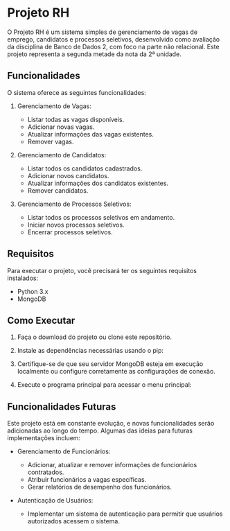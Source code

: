 # Projeto RH

O Projeto RH é um sistema simples de gerenciamento de vagas de emprego, candidatos e processos seletivos, desenvolvido como avaliação da disciplina de Banco de Dados 2, com foco na parte não relacional. Este projeto representa a segunda metade da nota da 2ª unidade.

## Funcionalidades

O sistema oferece as seguintes funcionalidades:

1. Gerenciamento de Vagas:
   - Listar todas as vagas disponíveis.
   - Adicionar novas vagas.
   - Atualizar informações das vagas existentes.
   - Remover vagas.

2. Gerenciamento de Candidatos:
   - Listar todos os candidatos cadastrados.
   - Adicionar novos candidatos.
   - Atualizar informações dos candidatos existentes.
   - Remover candidatos.

3. Gerenciamento de Processos Seletivos:
   - Listar todos os processos seletivos em andamento.
   - Iniciar novos processos seletivos.
   - Encerrar processos seletivos.

## Requisitos

Para executar o projeto, você precisará ter os seguintes requisitos instalados:

- Python 3.x
- MongoDB

## Como Executar

1. Faça o download do projeto ou clone este repositório.

2. Instale as dependências necessárias usando o pip:

3. Certifique-se de que seu servidor MongoDB esteja em execução localmente ou configure corretamente as configurações de conexão.

4. Execute o programa principal para acessar o menu principal:



## Funcionalidades Futuras

Este projeto está em constante evolução, e novas funcionalidades serão adicionadas ao longo do tempo. Algumas das ideias para futuras implementações incluem:

- Gerenciamento de Funcionários:
   - Adicionar, atualizar e remover informações de funcionários contratados.
   - Atribuir funcionários a vagas específicas.
   - Gerar relatórios de desempenho dos funcionários.

- Autenticação de Usuários:
   - Implementar um sistema de autenticação para permitir que usuários autorizados acessem o sistema.
